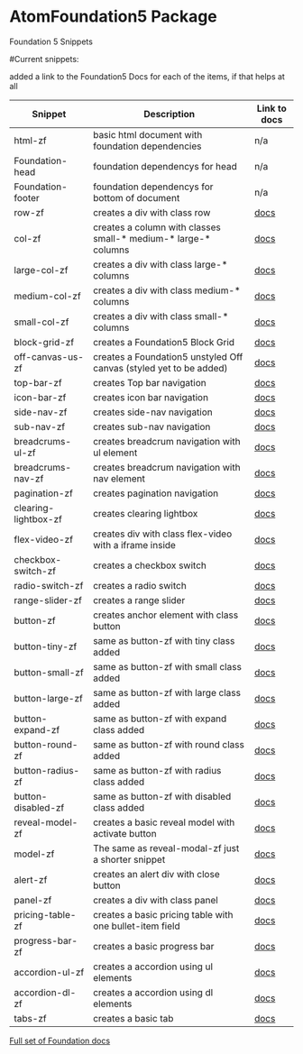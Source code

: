 # AtomFoundation5 Package

Foundation 5 Snippets

#Current snippets:

added a link to the Foundation5 Docs for each of the items, if that helps at all

| Snippet | Description | Link to docs |
| ------- | ------- | ------- |
| html-zf | basic html document with foundation dependencies | n/a |
| Foundation-head | foundation dependencys for head | n/a |
| Foundation-footer | foundation dependencys for bottom of document | n/a |
| row-zf | creates a div with class row| [docs](http://foundation.zurb.com/docs/components/grid.html) |
| col-zf | creates a column with classes small-* medium-* large-* columns | [docs](http://foundation.zurb.com/docs/components/grid.html) |
| large-col-zf | creates a div with class large-* columns | [docs](http://foundation.zurb.com/docs/components/grid.html) |
| medium-col-zf | creates a div with class medium-* columns | [docs](http://foundation.zurb.com/docs/components/grid.html) |
| small-col-zf | creates a div with class small-* columns | [docs](http://foundation.zurb.com/docs/components/grid.html) |
| block-grid-zf | creates a Foundation5 Block Grid | [docs](http://foundation.zurb.com/docs/components/block_grid.html) |
| off-canvas-us-zf | creates a Foundation5 unstyled Off canvas (styled yet to be added) | [docs](http://foundation.zurb.com/docs/components/offcanvas.html) |
| top-bar-zf | creates Top bar navigation | [docs](http://foundation.zurb.com/docs/components/topbar.html) |
| icon-bar-zf | creates icon bar navigation | [docs](http://foundation.zurb.com/docs/components/icon-bar.html) |
| side-nav-zf | creates side-nav navigation | [docs](http://foundation.zurb.com/docs/components/sidenav.html) |
| sub-nav-zf | creates sub-nav navigation | [docs](http://foundation.zurb.com/docs/components/subnav.html) |
| breadcrums-ul-zf | creates breadcrum navigation with ul element | [docs](http://foundation.zurb.com/docs/components/breadcrumbs.html) |
| breadcrums-nav-zf | creates breadcrum navigation with nav element | [docs](http://foundation.zurb.com/docs/components/breadcrumbs.html) |
| pagination-zf | creates pagination navigation | [docs](http://foundation.zurb.com/docs/components/pagination.html) |
| clearing-lightbox-zf | creates clearing lightbox | [docs](http://foundation.zurb.com/docs/components/clearing.html) |
| flex-video-zf | creates div with class flex-video with a iframe inside | [docs](http://foundation.zurb.com/docs/components/flex_video.html) |
| checkbox-switch-zf | creates a checkbox switch | [docs](http://foundation.zurb.com/docs/components/switch.html) |
| radio-switch-zf | creates a radio switch | [docs](http://foundation.zurb.com/docs/components/switch.html) |
| range-slider-zf | creates a range slider | [docs](http://foundation.zurb.com/docs/components/range_slider.html) |
| button-zf | creates anchor element with class button | [docs](http://foundation.zurb.com/docs/components/buttons.html) |
| button-tiny-zf | same as button-zf with tiny class added | [docs](http://foundation.zurb.com/docs/components/buttons.html) |
| button-small-zf | same as button-zf with small class added | [docs](http://foundation.zurb.com/docs/components/buttons.html) |
| button-large-zf | same as button-zf with large class added | [docs](http://foundation.zurb.com/docs/components/buttons.html) |
| button-expand-zf | same as button-zf with expand class added | [docs](http://foundation.zurb.com/docs/components/buttons.html) |
| button-round-zf | same as button-zf with round class added | [docs](http://foundation.zurb.com/docs/components/buttons.html) |
| button-radius-zf | same as button-zf with radius class added | [docs](http://foundation.zurb.com/docs/components/buttons.html) |
| button-disabled-zf | same as button-zf with disabled class added | [docs](http://foundation.zurb.com/docs/components/buttons.html) |
| reveal-model-zf | creates a basic reveal model with activate button | [docs](http://foundation.zurb.com/docs/components/reveal.html) |
| model-zf | The same as reveal-modal-zf just a shorter snippet | [docs](http://foundation.zurb.com/docs/components/reveal.html) |
| alert-zf | creates an alert div with close button | [docs](http://foundation.zurb.com/docs/components/alert_boxes.html) |
| panel-zf | creates a div with class panel | [docs](http://foundation.zurb.com/docs/components/panels.html) |
| pricing-table-zf | creates a basic pricing table with one bullet-item field | [docs](http://foundation.zurb.com/docs/components/pricing_tables.html) |
| progress-bar-zf | creates a basic progress bar | [docs](http://foundation.zurb.com/docs/components/progress_bars.html) |
| accordion-ul-zf | creates a accordion using ul elements | [docs](http://foundation.zurb.com/docs/components/accordion.html) |
| accordion-dl-zf | creates a accordion using dl elements | [docs](http://foundation.zurb.com/docs/components/accordion.html) |
| tabs-zf | creates a basic tab | [docs](http://foundation.zurb.com/docs/components/tabs.html) |

[Full set of Foundation docs](http://foundation.zurb.com/docs/)
